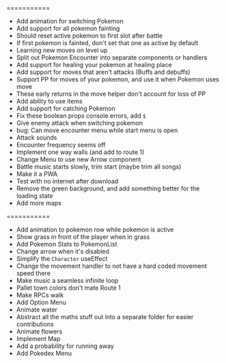 ===========

- Add animation for switching Pokemon
- Add support for all pokemon fainting
- Should reset active pokemon to first slot after battle
- If first pokemon is fainted, don't set that one as active by default
- Learning new moves on level up
- Split out Pokemon Encounter into separate components or handlers
- Add support for healing your pokemon at healing place
- Add support for moves that aren't attacks (Buffs and debuffs)
- Support PP for moves of your pokemon, and use it when Pokemon uses move
- These early returns in the move helper don't account for loss of PP
- Add ability to use items
- Add support for catching Pokemon
- Fix these boolean props console errors, add `$`
- Give enemy attack when switching pokemon
- bug: Can move encounter menu while start menu is open
- Attack sounds
- Encounter frequency seems off
- Implement one way walls (and add to route 1)
- Change Menu to use new Arrow component
- Battle music starts slowly, trim start (maybe trim all songs)
- Make it a PWA
- Test with no internet after download
- Remove the green background, and add something better for the loading state
- Add more maps

===========

- Add animation to pokemon row while pokemon is active
- Show grass in front of the player when in grass
- Add Pokemon Stats to PokemonList
- Change arrow when it's disabled
- Simplify the `Character` useEffect
- Change the movement handler to not have a hard coded movement speed there
- Make music a seamless infinite loop
- Pallet town colors don't mate Route 1
- Make RPCs walk
- Add Option Menu
- Animate water
- Abstract all the maths stuff out into a separate folder for easier contributions
- Animate flowers
- Implement Map
- Add a probability for running away
- Add Pokedex Menu
